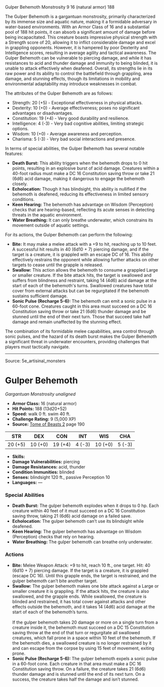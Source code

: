 <MonsterName/>Gulper Behemoth</MonsterName>
<CreatureType/>Monstrosity</CreatureType>
<CR/>9</CR>
<AC/>16 (natural armor)</AC>
<HP/>188</HP>
<summary>The Gulper Behemoth is a gargantuan monstrosity, primarily characterized by its immense size and aquatic nature, making it a formidable adversary in water-based environments. With an Armor Class of 16 and a substantial pool of 188 hit points, it can absorb a significant amount of damage before being incapacitated. This creature boasts impressive physical strength with a Strength score of 20, allowing it to inflict considerable damage and excel in grappling opponents. However, it is hampered by poor Dexterity and Intelligence scores, resulting in average agility and tactical awareness. The Gulper Behemoth can be vulnerable to piercing damage, and while it has resistances to acid and thunder damage and immunity to being blinded, it is unable to attack effectively when deafened. Overall, its strengths lie in its raw power and its ability to control the battlefield through grappling, area damage, and stunning effects, though its limitations in mobility and environmental adaptability may introduce weaknesses in combat.</summary>

<detail>

The attributes of the Gulper Behemoth are as follows: 
- Strength: 20 (+5) - Exceptional effectiveness in physical attacks.
- Dexterity: 10 (+0) - Average effectiveness; poses no significant advantages or disadvantages.
- Constitution: 19 (+4) - Very good durability and resilience.
- Intelligence: 4 (-3) - Very bad cognitive abilities, limiting strategic options.
- Wisdom: 10 (+0) - Average awareness and perception.
- Charisma: 5 (-3) - Very bad social interactions and presence.

In terms of special abilities, the Gulper Behemoth has several notable features:
- **Death Burst:** This ability triggers when the behemoth drops to 0 hit points, resulting in an explosive burst of acid damage. Creatures within a 40-foot radius must make a DC 16 Constitution saving throw or take 21 (6d6) acid damage, making it dangerous to engage the behemoth closely.
- **Echolocation:** Though it has blindsight, this ability is nullified if the behemoth is deafened, reducing its effectiveness in limited sensory conditions.
- **Keen Hearing:** The behemoth has advantage on Wisdom (Perception) checks that are hearing-based, reflecting its acute senses in detecting threats in the aquatic environment.
- **Water Breathing:** It can only breathe underwater, which constrains its movement outside of aquatic settings.

For its actions, the Gulper Behemoth can perform the following:
- **Bite:** It may make a melee attack with a +9 to hit, reaching up to 10 feet. A successful hit results in 40 (6d10 + 7) piercing damage, and if the target is a creature, it is grappled with an escape DC of 16. This ability effectively restrains the opponent while allowing further attacks on other targets to cease until the grapple is released.
- **Swallow:** This action allows the behemoth to consume a grappled Large or smaller creature. If the bite attack hits, the target is swallowed and suffers from blindness and restraint, taking 14 (4d6) acid damage at the start of each of the behemoth's turns. Swallowed creatures have total cover from external attacks but can be regurgitated if the behemoth sustains sufficient damage.
- **Sonic Pulse (Recharge 5-6):** The behemoth can emit a sonic pulse in a 60-foot cone. Creatures caught in this area must succeed on a DC 16 Constitution saving throw or take 21 (6d6) thunder damage and be stunned until the end of their next turn. Those that succeed take half damage and remain unaffected by the stunning effect.

The combination of its formidable melee capabilities, area control through sonic pulses, and the hazard of its death burst makes the Gulper Behemoth a significant threat in underwater encounters, providing challenges that players must tactically navigate.</detail>



---

Source: 5e_artisinal_monsters

# Gulper Behemoth

*Gargantuan* *Monstrosity* *unaligned*

- **Armor Class:** 16 (natural armor)
- **Hit Points:** 188 (13d20+52)
- **Speed:** walk 0 ft. swim 40 ft.
- **Challenge Rating:** 9 (5,000 XP)
- **Source:** [Tome of Beasts 2](https://koboldpress.com/kpstore/product/tome-of-beasts-2-for-5th-edition) page 190

| STR | DEX | CON | INT | WIS | CHA |
| --- | --- | --- | --- | --- | --- |
| 20 (+5) | 10 (+0) | 19 (+4) | 4 (-3) | 10 (+0) | 5 (-3) |

- **Skills:** 
- **Damage Vulnerabilities:** piercing
- **Damage Resistances:** acid, thunder
- **Condition Immunities:** blinded
- **Senses:** blindsight 120 ft., passive Perception 10
- **Languages:** —

### Special Abilities

- **Death Burst:** The gulper behemoth explodes when it drops to 0 hp. Each creature within 40 feet of it must succeed on a DC 16 Constitution saving throw, taking 21 (6d6) acid damage on a failed save.
- **Echolocation:** The gulper behemoth can’t use its blindsight while deafened.
- **Keen Hearing:** The gulper behemoth has advantage on Wisdom (Perception) checks that rely on hearing.
- **Water Breathing:** The gulper behemoth can breathe only underwater.

### Actions

- **Bite:** Melee Weapon Attack: +9 to hit, reach 10 ft., one target. Hit: 40 (6d10 + 7) piercing damage. If the target is a creature, it is grappled (escape DC 16). Until this grapple ends, the target is restrained, and the gulper behemoth can’t bite another target.
- **Swallow:** The gulper behemoth makes one bite attack against a Large or smaller creature it is grappling. If the attack hits, the creature is also swallowed, and the grapple ends. While swallowed, the creature is blinded and restrained, it has total cover against attacks and other effects outside the behemoth, and it takes 14 (4d6) acid damage at the start of each of the behemoth’s turns.<br><br>If the gulper behemoth takes 20 damage or more on a single turn from a creature inside it, the behemoth must succeed on a DC 15 Constitution saving throw at the end of that turn or regurgitate all swallowed creatures, which fall prone in a space within 10 feet of the behemoth. If the behemoth dies, a swallowed creature is no longer restrained by it and can escape from the corpse by using 15 feet of movement, exiting prone.
- **Sonic Pulse (Recharge 5-6):** The gulper behemoth expels a sonic pulse in a 60-foot cone. Each creature in that area must make a DC 16 Constitution saving throw. On a failure, the creature takes 21 (6d6) thunder damage and is stunned until the end of its next turn. On a success, the creature takes half the damage and isn’t stunned.




